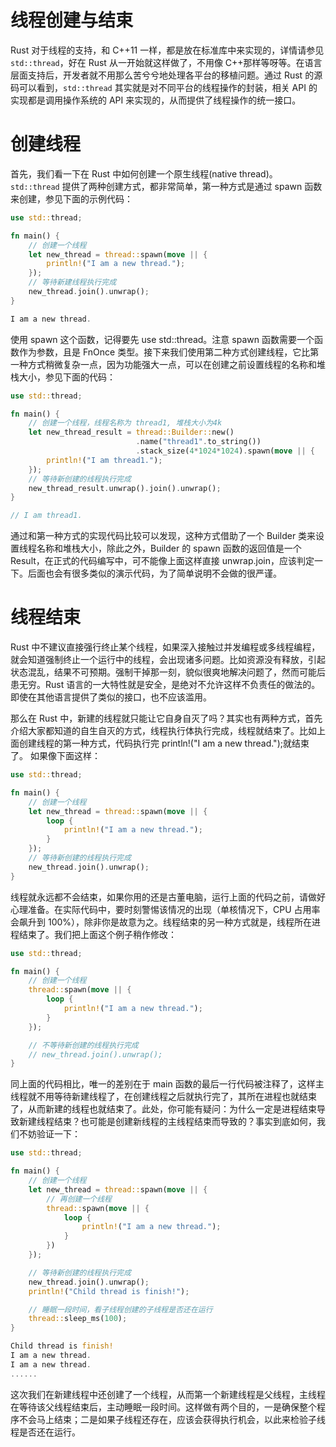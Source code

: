 # 线程创建与结束

Rust 对于线程的支持，和 C++11 一样，都是放在标准库中来实现的，详情请参见 `std::thread`，好在 Rust 从一开始就这样做了，不用像 C++那样等呀等。在语言层面支持后，开发者就不用那么苦兮兮地处理各平台的移植问题。通过 Rust 的源码可以看到，`std::thread` 其实就是对不同平台的线程操作的封装，相关 API 的实现都是调用操作系统的 API 来实现的，从而提供了线程操作的统一接口。

# 创建线程

首先，我们看一下在 Rust 中如何创建一个原生线程(native thread)。`std::thread` 提供了两种创建方式，都非常简单，第一种方式是通过 spawn 函数来创建，参见下面的示例代码：

```rs
use std::thread;

fn main() {
    // 创建一个线程
    let new_thread = thread::spawn(move || {
        println!("I am a new thread.");
    });
    // 等待新建线程执行完成
    new_thread.join().unwrap();
}

I am a new thread.
```

使用 spawn 这个函数，记得要先 use std::thread。注意 spawn 函数需要一个函数作为参数，且是 FnOnce 类型。接下来我们使用第二种方式创建线程，它比第一种方式稍微复杂一点，因为功能强大一点，可以在创建之前设置线程的名称和堆栈大小，参见下面的代码：

```rs
use std::thread;

fn main() {
    // 创建一个线程，线程名称为 thread1, 堆栈大小为4k
    let new_thread_result = thread::Builder::new()
                            .name("thread1".to_string())
                            .stack_size(4*1024*1024).spawn(move || {
        println!("I am thread1.");
    });
    // 等待新创建的线程执行完成
    new_thread_result.unwrap().join().unwrap();
}

// I am thread1.
```

通过和第一种方式的实现代码比较可以发现，这种方式借助了一个 Builder 类来设置线程名称和堆栈大小，除此之外，Builder 的 spawn 函数的返回值是一个 Result，在正式的代码编写中，可不能像上面这样直接 unwrap.join，应该判定一下。后面也会有很多类似的演示代码，为了简单说明不会做的很严谨。

# 线程结束

Rust 中不建议直接强行终止某个线程，如果深入接触过并发编程或多线程编程，就会知道强制终止一个运行中的线程，会出现诸多问题。比如资源没有释放，引起状态混乱，结果不可预期。强制干掉那一刻，貌似很爽地解决问题了，然而可能后患无穷。Rust 语言的一大特性就是安全，是绝对不允许这样不负责任的做法的。即使在其他语言提供了类似的接口，也不应该滥用。

那么在 Rust 中，新建的线程就只能让它自身自灭了吗？其实也有两种方式，首先介绍大家都知道的自生自灭的方式，线程执行体执行完成，线程就结束了。比如上面创建线程的第一种方式，代码执行完 println!("I am a new thread.");就结束了。 如果像下面这样：

```rs
use std::thread;

fn main() {
    // 创建一个线程
    let new_thread = thread::spawn(move || {
        loop {
            println!("I am a new thread.");
        }
    });
    // 等待新创建的线程执行完成
    new_thread.join().unwrap();
}
```

线程就永远都不会结束，如果你用的还是古董电脑，运行上面的代码之前，请做好心理准备。在实际代码中，要时刻警惕该情况的出现（单核情况下，CPU 占用率会飙升到 100%），除非你是故意为之。线程结束的另一种方式就是，线程所在进程结束了。我们把上面这个例子稍作修改：

```rs
use std::thread;

fn main() {
    // 创建一个线程
    thread::spawn(move || {
        loop {
            println!("I am a new thread.");
        }
    });

    // 不等待新创建的线程执行完成
    // new_thread.join().unwrap();
}
```

同上面的代码相比，唯一的差别在于 main 函数的最后一行代码被注释了，这样主线程就不用等待新建线程了，在创建线程之后就执行完了，其所在进程也就结束了，从而新建的线程也就结束了。此处，你可能有疑问：为什么一定是进程结束导致新建线程结束？也可能是创建新线程的主线程结束而导致的？事实到底如何，我们不妨验证一下：

```rs
use std::thread;

fn main() {
    // 创建一个线程
    let new_thread = thread::spawn(move || {
        // 再创建一个线程
        thread::spawn(move || {
            loop {
                println!("I am a new thread.");
            }
        })
    });

    // 等待新创建的线程执行完成
    new_thread.join().unwrap();
    println!("Child thread is finish!");

    // 睡眠一段时间，看子线程创建的子线程是否还在运行
    thread::sleep_ms(100);
}

Child thread is finish!
I am a new thread.
I am a new thread.
......
```

这次我们在新建线程中还创建了一个线程，从而第一个新建线程是父线程，主线程在等待该父线程结束后，主动睡眠一段时间。这样做有两个目的，一是确保整个程序不会马上结束；二是如果子线程还存在，应该会获得执行机会，以此来检验子线程是否还在运行。
